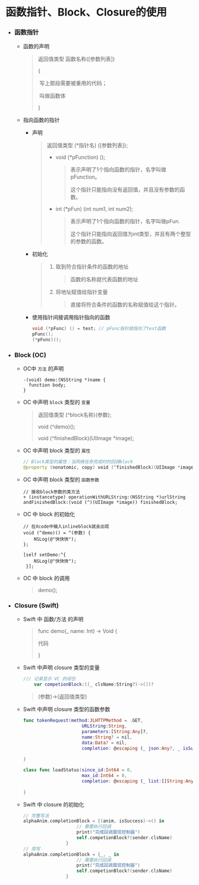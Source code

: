 # 函数指针、Block、Closure的使用

- ### 函数指针

  - 函数的声明

    > 返回值类型 函数名称([参数列表])
    >
    > {
    >
    > ​	写上那段需要被重用的代码；
    >
    > ​	叫做函数体
    >
    > }

  - 指向函数的指针

    - 声明

      > 返回值类型 (*指针名) ([参数列表]);
      >
      > - void (*pFunction) ();
      >
      >   > 表示声明了1个指向函数的指针，名字叫做pFunction。
      >   >
      >   > 这个指针只能指向没有返回值，并且没有参数的函数。
      >
      > - int (*pFun) (int num1, int num2);
      >
      >   > 表示声明了1个指向函数的指针，名字叫做pFun.
      >   >
      >   > 这个指针只能指向返回值为int类型，并且有两个整型的参数的函数。

    - 初始化

      > 1. 取到符合指针条件的函数的地址
      >
      >    > 函数的名称就代表函数的地址
      >
      > 2. 将地址赋值给指针变量
      >
      >    > 直接将符合条件的函数的名称赋值给这个指针。

    - 使用指针间接调用指针指向的函数

      ```c
      void (*pFunc) () = test; // pFunc指针就指向了test函数
      pFunc();
      (*pFunc)();
      ```

      

- ### Block (OC)

  - OC中 `方法` 的声明

    ```objc
    -(void) demo:(NSString *)name {
      function body;
    }
    ```

  - OC 中声明 `block` 类型的 `变量`

    > 返回值类型 (^block名称)(参数);
    >
    > void (^demo)();
    >
    > void (^finishedBlock)(UIImage *image);

  - OC 中声明 block 类型的 `属性`

    ```swift
    // Block类型的属性：当网络任务完成时的回调block
    @property (nonatomic, copy) void (^finishedBlock)(UIImage *image);
    ```

  - OC  中声明 block 类型的 `函数参数`

    ```objc
    // 接收block参数的类方法
    + (instancetype) operationWithURLString:(NSString *)urlString andFinishedBlock:(void (^)(UIImage *image)) finishedBlock;
    ```

  - OC 中 block 的初始化

    ```objc
    // 在Xcode中输入inlineblock就会出现
    void (^demo)() = ^(参数) {
    	NSLog(@"快快快");
    };
    
    [self setDemo:^{
        NSLog(@"快快快");
     }];
    ```

  - OC 中 block 的调用

    > demo();

  

- ### Closure (Swift)

  - Swift 中 函数/方法 的声明

    > func demo(_ name: Int) -> Void {
    >
    > 代码
    >
    > }

  - Swift 中声明 closure 类型的变量

    ```swift
    /// 记录显示 VC 的闭包
        var competionBlock:((_ clsName:String?)->())?
    ```

    > (参数)->(返回值类型)

  - Swift 中声明 closure 类型的函数参数

    ```swift
    func tokenRequest(method:JLHTTPMethod = .GET,
                          URLString:String,
                          parameters:[String:Any]?,
                          name:String? = nil,
                          data:Data? = nil,
                          completion: @escaping (_ json:Any?, _ isSuccess:Bool)->()){
                          
    }
    
    class func loadStatus(since_id:Int64 = 0, 
                          max_id:Int64 = 0, 
                          completion: @escaping (_ list:[[String:Any]]?, _ isSuccess:Bool)->()){
      
    }
    ```

  - Swift 中 closure 的初始化

    ```swift
    // 完整写法
    alphaAnim.completionBlock = {(anim, isSuccess)->() in
                        // 需要执行回调
                        print("完成回调展现控制器")
                        self.competionBlock?(sender.clsName)
                    }
    // 简写
    alphaAnim.completionBlock = {_, _ in
                        // 需要执行回调
                        print("完成回调展现控制器")
                        self.competionBlock?(sender.clsName)
                    }
    ```

    

